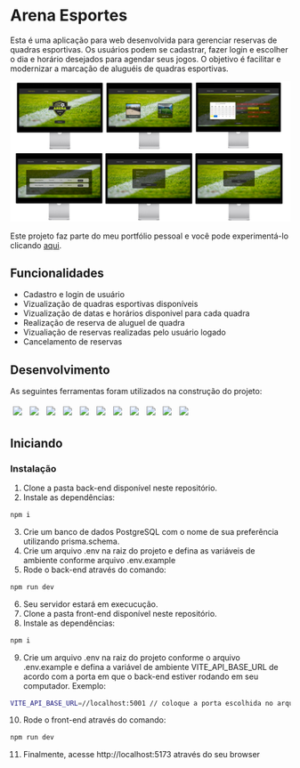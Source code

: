 # Arena Esportes

Esta é uma aplicação para web desenvolvida para gerenciar reservas de quadras esportivas. Os usuários podem se cadastrar, fazer login e escolher o dia e horário desejados para agendar seus jogos. O objetivo é facilitar e modernizar a marcação de aluguéis de quadras esportivas.

<img src="front-end/src/assets/arena-esportes.png" />

Este projeto faz parte do meu portfólio pessoal e você pode experimentá-lo clicando [aqui](https://projeto22-autoral-frontend-5g7a.vercel.app/).  

## Funcionalidades

- Cadastro e login de usuário
- Vizualização de quadras esportivas disponíveis
- Vizualização de datas e horários disponivel para cada quadra
- Realização de reserva de aluguel de quadra
- Vizualiação de reservas realizadas pelo usuário logado
- Cancelamento de reservas

## Desenvolvimento
As seguintes ferramentas foram utilizados na construção do projeto:
<p>
  <img style='margin: 5px;' src='https://img.shields.io/badge/styled-components%20-%2320232a.svg?&style=for-the-badge&color=b8679e&logo=styled-components&logoColor=%3a3a3a'>
  <img style='margin: 5px;' src="https://img.shields.io/badge/Postgres-%2320232a.svg?&style=for-the-badge&logo=PostgreSQL&logoColor=white"/>
  <img style='margin: 5px;' src='https://img.shields.io/badge/axios%20-%2320232a.svg?&style=for-the-badge&color=informational'>
  <img style='margin: 5px;' src="https://img.shields.io/badge/react-app%20-%2320232a.svg?&style=for-the-badge&color=60ddf9&logo=react&logoColor=%2361DAFB"/>
  <img style='margin: 5px;' src="https://img.shields.io/badge/react_route%20-%2320232a.svg?&style=for-the-badge&logo=react&logoColor=%2361DAFB"/>
  <img style='margin: 5px;' src="https://img.shields.io/badge/react-context%20api%20-%2320232a.svg?&style=for-the-badge&logo=react"/>
  <img style='margin: 5px;' src="https://img.shields.io/badge/node-node%20js%20-%2320232a.svg?&style=for-the-badge&logo=Node.js"/>
  <img style='margin: 5px;' src="https://img.shields.io/badge/node-express-%2320232a.svg?&style=for-the-badge&logo=Node.js"/>
  <img style='margin: 5px;' src="https://img.shields.io/badge/node-JOI-%2320232a.svg?&style=for-the-badge&logo=Node.js"/>
  <img style='margin: 5px;' src="https://img.shields.io/badge/node-bcrypt-%2320232a.svg?&style=for-the-badge&logo=Node.js"/>
  <img style='margin: 5px;' src="https://img.shields.io/badge/.env-%2320232a.svg?&style=for-the-badge&logo=.ENV"/>
</p>

## Iniciando

### Instalação

1. Clone a pasta back-end disponível neste repositório.
2. Instale as dependências:
```bash
npm i
```
3. Crie um banco de dados PostgreSQL com o nome de sua preferência utilizando prisma.schema.
4. Crie um arquivo .env na raiz do projeto e defina as variáveis de ambiente conforme arquivo .env.example 
5. Rode o back-end através do comando:
```bash
npm run dev
```
6. Seu servidor estará em execucução.
7. Clone a pasta front-end disponível neste repositório.
8. Instale as dependências:
```bash
npm i
```
9. Crie um arquivo .env na raiz do projeto conforme o arquivo .env.example e defina a variável de ambiente VITE_API_BASE_URL de acordo com a porta em que o back-end estiver rodando em seu computador. Exemplo: 
```bash
VITE_API_BASE_URL=//localhost:5001 // coloque a porta escolhida no arquivo .env do back-end
```
10. Rode o front-end através do comando:
```bash
npm run dev
```
11. Finalmente, acesse http://localhost:5173 através do seu browser
